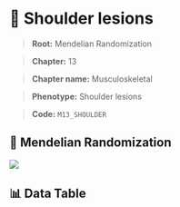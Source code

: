 # 🧪 Shoulder lesions

> **Root:** Mendelian Randomization

> **Chapter:** 13  

> **Chapter name:** Musculoskeletal

> **Phenotype:** Shoulder lesions  

> **Code:** `M13_SHOULDER`

## 🧬 Mendelian Randomization  

<img src="/MR/Figures/Forward/M13_SHOULDER.png"/>

## 📊 Data Table

<CsvTableMRF src="/MR/Data/Forward/M13_SHOULDER.csv"/>
